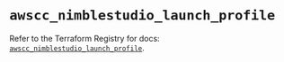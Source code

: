 # `awscc_nimblestudio_launch_profile`

Refer to the Terraform Registry for docs: [`awscc_nimblestudio_launch_profile`](https://registry.terraform.io/providers/hashicorp/awscc/0.70.0/docs/resources/nimblestudio_launch_profile).
